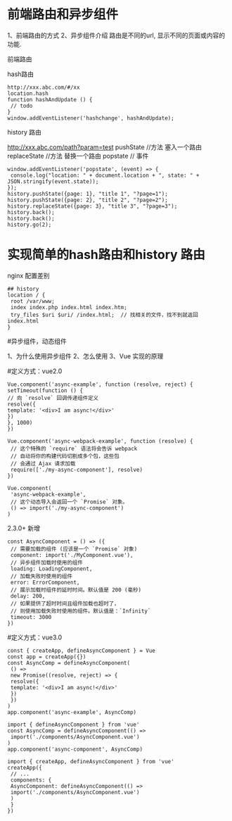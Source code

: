 # 前端路由和异步组件

1、前端路由的⽅式
2、异步组件介绍 路由是不同的url, 显示不同的⻚⾯或内容的功能.

前端路由

 hash路由

```
http://xxx.abc.com/#/xx
location.hash
function hashAndUpdate () {
 // todo
}
window.addEventListener('hashchange', hashAndUpdate);
```

 history 路由

 http://xxx.abc.com/path?param=test
 pushState //方法 塞入一个路由
 replaceState //方法 替换一个路由
 popstate // 事件

```
window.addEventListener('popstate', (event) => {
 console.log("location: " + document.location + ", state: " +
JSON.stringify(event.state));
});
history.pushState({page: 1}, "title 1", "?page=1");
history.pushState({page: 2}, "title 2", "?page=2");
history.replaceState({page: 3}, "title 3", "?page=3");
history.back();
history.back();
history.go(2);
```

# 实现简单的hash路由和history 路由

nginx 配置差别

```
## history
location / {
 root /var/www;
 index index.php index.html index.htm;
 try_files $uri $uri/ /index.html;  // 找相关的文件，找不到就返回 index.html
}
```

#异步组件，动态组件

1、为什么使⽤异步组件
2、怎么使⽤
3、Vue 实现的原理

#定义⽅式：vue2.0

 ```
Vue.component('async-example', function (resolve, reject) {
 setTimeout(function () {
 // 向 `resolve` 回调传递组件定义
 resolve({
 template: '<div>I am async!</div>'
 })
 }, 1000)
})
```

```
Vue.component('async-webpack-example', function (resolve) {
 // 这个特殊的 `require` 语法将会告诉 webpack
 // ⾃动将你的构建代码切割成多个包，这些包
 // 会通过 Ajax 请求加载
 require(['./my-async-component'], resolve)
})
```

```
Vue.component(
 'async-webpack-example',
 // 这个动态导⼊会返回⼀个 `Promise` 对象。
 () => import('./my-async-component')
)
```

2.3.0+ 新增

```
const AsyncComponent = () => ({
 // 需要加载的组件 (应该是⼀个 `Promise` 对象)
 component: import('./MyComponent.vue'),
 // 异步组件加载时使⽤的组件
 loading: LoadingComponent,
 // 加载失败时使⽤的组件
 error: ErrorComponent,
 // 展示加载时组件的延时时间。默认值是 200 (毫秒)
 delay: 200,
 // 如果提供了超时时间且组件加载也超时了，
 // 则使⽤加载失败时使⽤的组件。默认值是：`Infinity`
 timeout: 3000
})
```

#定义⽅式：vue3.0

```
const { createApp, defineAsyncComponent } = Vue
const app = createApp({})
const AsyncComp = defineAsyncComponent(
 () =>
 new Promise((resolve, reject) => {
 resolve({
 template: '<div>I am async!</div>'
 })
 })
)
app.component('async-example', AsyncComp)
```

```
import { defineAsyncComponent } from 'vue'
const AsyncComp = defineAsyncComponent(() =>
 import('./components/AsyncComponent.vue')
)
app.component('async-component', AsyncComp)
```

```
import { createApp, defineAsyncComponent } from 'vue'
createApp({
 // ...
 components: {
 AsyncComponent: defineAsyncComponent(() =>
 import('./components/AsyncComponent.vue')
 )
 }
})
```
